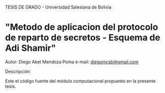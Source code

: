 TESIS DE GRADO - Universidad Salesiana de Bolivia

"Metodo de aplicacion del protocolo de reparto de secretos - Esquema de Adi Shamir"
===================================================================================

Autor: Diego Abel Mendoza Poma
e-mail: diegomcsb@gmail.com


Descripción:

Este el código fuente del módulo computacional propuesto en la presente tesis.
